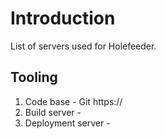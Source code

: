 # Introduction

List of servers used for Holefeeder.

## Tooling

1. Code base - Git https://
2. Build server - 
3. Deployment server - 